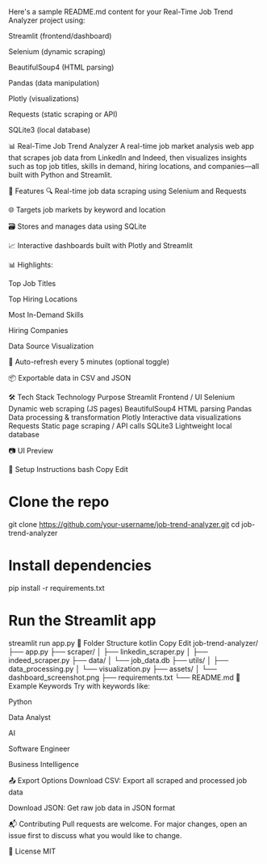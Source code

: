 Here's a sample README.md content for your Real-Time Job Trend Analyzer project using:

Streamlit (frontend/dashboard)

Selenium (dynamic scraping)

BeautifulSoup4 (HTML parsing)

Pandas (data manipulation)

Plotly (visualizations)

Requests (static scraping or API)

SQLite3 (local database)

📊 Real-Time Job Trend Analyzer
A real-time job market analysis web app that scrapes job data from LinkedIn and Indeed, then visualizes insights such as top job titles, skills in demand, hiring locations, and companies—all built with Python and Streamlit.

<!-- Replace with actual image path or link -->

🚀 Features
🔍 Real-time job data scraping using Selenium and Requests

🌐 Targets job markets by keyword and location

🗃️ Stores and manages data using SQLite

📈 Interactive dashboards built with Plotly and Streamlit

📊 Highlights:

Top Job Titles

Top Hiring Locations

Most In-Demand Skills

Hiring Companies

Data Source Visualization

🔁 Auto-refresh every 5 minutes (optional toggle)

📦 Exportable data in CSV and JSON

🛠️ Tech Stack
Technology	Purpose
Streamlit	Frontend / UI
Selenium	Dynamic web scraping (JS pages)
BeautifulSoup4	HTML parsing
Pandas	Data processing & transformation
Plotly	Interactive data visualizations
Requests	Static page scraping / API calls
SQLite3	Lightweight local database

📷 UI Preview
<!-- Replace with a short screen-record or static image -->

🧰 Setup Instructions
bash
Copy
Edit
# Clone the repo
git clone https://github.com/your-username/job-trend-analyzer.git
cd job-trend-analyzer

# Install dependencies
pip install -r requirements.txt

# Run the Streamlit app
streamlit run app.py
📂 Folder Structure
kotlin
Copy
Edit
job-trend-analyzer/
├── app.py
├── scraper/
│   ├── linkedin_scraper.py
│   ├── indeed_scraper.py
├── data/
│   └── job_data.db
├── utils/
│   ├── data_processing.py
│   └── visualization.py
├── assets/
│   └── dashboard_screenshot.png
├── requirements.txt
└── README.md
🧪 Example Keywords
Try with keywords like:

Python

Data Analyst

AI

Software Engineer

Business Intelligence

📤 Export Options
Download CSV: Export all scraped and processed job data

Download JSON: Get raw job data in JSON format

📬 Contributing
Pull requests are welcome. For major changes, open an issue first to discuss what you would like to change.

📄 License
MIT

